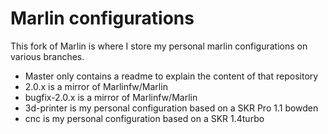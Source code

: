 # Marlin configurations

This fork of Marlin is where I store my personal marlin configurations on various branches.

- Master only contains a readme to explain the content of that repository
- 2.0.x is a mirror of Marlinfw/Marlin
- bugfix-2.0.x is a mirror of Marlinfw/Marlin
- 3d-printer is my personal configuration based on a SKR Pro 1.1 bowden
- cnc is my personal configuration based on a SKR 1.4turbo
